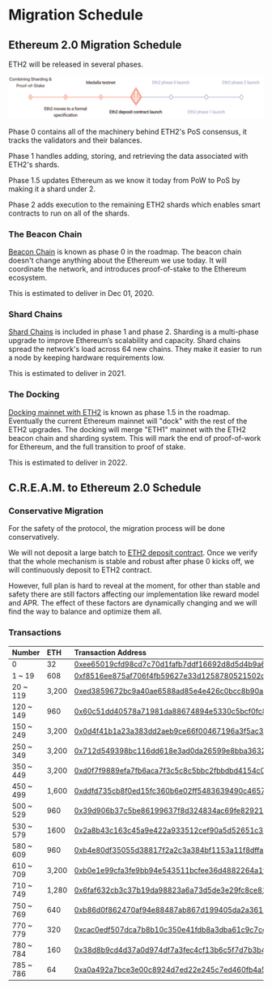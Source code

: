 # Migration Schedule

## Ethereum 2.0 Migration Schedule

ETH2 will be released in several phases.

![](../.gitbook/assets/timeline_deposit_contract_launch.d09b4bf3.svg)

Phase 0 contains all of the machinery behind ETH2's PoS consensus, it tracks the validators and their balances.

Phase 1 handles adding, storing, and retrieving the data associated with ETH2's shards.

Phase 1.5 updates Ethereum as we know it today from PoW to PoS by making it a shard under 2. 

Phase 2 adds execution to the remaining ETH2 shards which enables smart contracts to run on all of the shards.

### The Beacon Chain

[Beacon Chain](https://ethereum.org/en/eth2/beacon-chain/) is known as phase 0 in the roadmap. The beacon chain doesn't change anything about the Ethereum we use today. It will coordinate the network, and introduces proof-of-stake to the Ethereum ecosystem.

This is estimated to deliver in Dec 01, 2020.

### Shard Chains

[Shard Chains](https://ethereum.org/en/eth2/shard-chains/) is included in phase 1 and phase 2. Sharding is a multi-phase upgrade to improve Ethereum’s scalability and capacity. Shard chains spread the network's load across 64 new chains. They make it easier to run a node by keeping hardware requirements low.

This is estimated to deliver in 2021.

### The Docking

[Docking mainnet with ETH2](https://ethereum.org/en/eth2/docking/) is known as phase 1.5 in the roadmap. Eventually the current Ethereum mainnet will "dock" with the rest of the ETH2 upgrades. The docking will merge "ETH1" mainnet with the ETH2 beacon chain and sharding system. This will mark the end of proof-of-work for Ethereum, and the full transition to proof of stake.

This is estimated to deliver in 2022.

## C.R.E.A.M. to Ethereum 2.0 Schedule

### Conservative Migration

For the safety of the protocol, the migration process will be done conservatively.

We will not deposit a large batch to [ETH2 deposit contract](https://etherscan.io/address/0x00000000219ab540356cbb839cbe05303d7705fa). Once we verify that the whole mechanism is stable and robust after phase 0 kicks off, we will continuously deposit to ETH2 contract.

However, full plan is hard to reveal at the moment, for other than stable and safety there are still factors affecting our implementation like reward model and APR. The effect of these factors are dynamically changing and we will find the way to balance and optimize them all.

### Transactions

| Number | ETH  | Transaction Address |
| :--- | :--- | :--- |
| 0 | 32 | [0xee65019cfd98cd7c70d1fafb7ddf16692d8d5d4b9a6d308c55d4109d3671cf32](https://etherscan.io/tx/0xee65019cfd98cd7c70d1fafb7ddf16692d8d5d4b9a6d308c55d4109d3671cf32) |
| 1 ~ 19 | 608 | [0xf8516ee875af706f4fb59627e33d1258780521502d96888226c5b5af219ac1bc](https://etherscan.io/tx/0xf8516ee875af706f4fb59627e33d1258780521502d96888226c5b5af219ac1bc) |
| 20 ~ 119 | 3,200 | [0xed3859672bc9a40ae6588ad85e4e426c0bcc8b90a46fe929a041c32a894b46e1](https://etherscan.io/tx/0xed3859672bc9a40ae6588ad85e4e426c0bcc8b90a46fe929a041c32a894b46e1) |
| 120 ~ 149 | 960 | [0x60c51dd40578a71981da88674894e5330c5bcf0fc825d2e0692030414e375dc6](https://etherscan.io/tx/0x60c51dd40578a71981da88674894e5330c5bcf0fc825d2e0692030414e375dc6) |
| 150 ~ 249 | 3,200 | [0x0d4f41b1a23a383dd2aeb9ce66f00467196a3f5ac3c09b90d674f4ca2e964d7d](https://etherscan.io/tx/0x0d4f41b1a23a383dd2aeb9ce66f00467196a3f5ac3c09b90d674f4ca2e964d7d) |
| 250 ~ 349 | 3,200 | [0x712d549398bc116dd618e3ad0da26599e8bba3632a029a8443cc338d297a69b9](https://etherscan.io/tx/0x712d549398bc116dd618e3ad0da26599e8bba3632a029a8443cc338d297a69b9) |
| 350 ~ 449 | 3,200 | [0xd0f7f9889efa7fb6aca7f3c5c8c5bbc2fbbdbd4154c096755f21470e6c7ce3ee](https://etherscan.io/tx/0xd0f7f9889efa7fb6aca7f3c5c8c5bbc2fbbdbd4154c096755f21470e6c7ce3ee) |
| 450 ~ 499 | 1,600 | [0xddfd735cb8f0ed15fc360b6e02ff5483639490c4657f2422fb2eaae1f73ab088](https://etherscan.io/tx/0xddfd735cb8f0ed15fc360b6e02ff5483639490c4657f2422fb2eaae1f73ab088) |
| 500 ~ 529 | 960  | [0x39d906b37c5be86199637f8d324834ac69fe82921dc6d20e62f306334413db81](https://etherscan.io/tx/0x39d906b37c5be86199637f8d324834ac69fe82921dc6d20e62f306334413db81) |
| 530 ~ 579 | 1600 | [0x2a8b43c163c45a9e422a933512cef90a5d52651c31f542a81f6a9e3eabc0e410](https://etherscan.io/tx/0x2a8b43c163c45a9e422a933512cef90a5d52651c31f542a81f6a9e3eabc0e410) |
| 580 ~ 609 | 960 | [0xb4e80df35055d38817f2a2c3a384bf1153a11f8dffa6c2dd73b8c311f59027a7](https://etherscan.io/tx/0xb4e80df35055d38817f2a2c3a384bf1153a11f8dffa6c2dd73b8c311f59027a7) |
| 610 ~ 709 | 3,200 | [0xb0e1e99cfa3fe9bb94e543511bcfee36d4882264a1fb8a58be8225a0220d5592](https://etherscan.io/tx/0xb0e1e99cfa3fe9bb94e543511bcfee36d4882264a1fb8a58be8225a0220d5592) |
| 710 ~ 749 | 1,280 | [0x6faf632cb3c37b19da98823a6a73d5de3e29fc8ce81a0c34ac1d2c57132d79d2](https://etherscan.io/tx/0x6faf632cb3c37b19da98823a6a73d5de3e29fc8ce81a0c34ac1d2c57132d79d2) |
| 750 ~ 769 | 640 | [0xb86d0f862470af94e88487ab867d199405da2a3619a85c1a7d19413d798e390a](https://etherscan.io/tx/0xb86d0f862470af94e88487ab867d199405da2a3619a85c1a7d19413d798e390a) |
| 770 ~ 779 | 320 | [0xcac0edf507dca7b8b10c350e41fdb8a3dba61c9c7cca69f450fd3ed5f5269885](https://etherscan.io/tx/0xcac0edf507dca7b8b10c350e41fdb8a3dba61c9c7cca69f450fd3ed5f5269885) |
| 780 ~ 784 | 160 | [0x38d8b9cd4d37a0d974df7a3fec4cf13b6c5f7d7b3b484e144e37392eb28818a4](https://etherscan.io/tx/0x38d8b9cd4d37a0d974df7a3fec4cf13b6c5f7d7b3b484e144e37392eb28818a4) |
| 785 ~ 786 | 64 | [0xa0a492a7bce3e00c8924d7ed22e245c7ed460fb4a56dc2d73d910da470541be9](https://etherscan.io/tx/0xa0a492a7bce3e00c8924d7ed22e245c7ed460fb4a56dc2d73d910da470541be9) |



